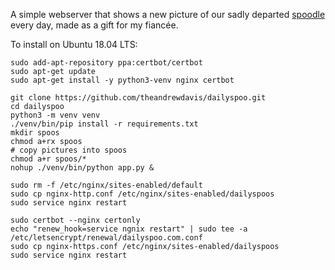 A simple webserver that shows a new picture of our sadly departed [spoodle](https://en.wikipedia.org/wiki/Cockapoo) every day, made as a gift for my fiancée.

To install on Ubuntu 18.04 LTS:
```
sudo add-apt-repository ppa:certbot/certbot
sudo apt-get update
sudo apt-get install -y python3-venv nginx certbot

git clone https://github.com/theandrewdavis/dailyspoo.git
cd dailyspoo
python3 -m venv venv
./venv/bin/pip install -r requirements.txt
mkdir spoos
chmod a+rx spoos
# copy pictures into spoos
chmod a+r spoos/*
nohup ./venv/bin/python app.py &

sudo rm -f /etc/nginx/sites-enabled/default
sudo cp nginx-http.conf /etc/nginx/sites-enabled/dailyspoos
sudo service nginx restart

sudo certbot --nginx certonly
echo "renew_hook=service ngnix restart" | sudo tee -a /etc/letsencrypt/renewal/dailyspoo.com.conf
sudo cp nginx-https.conf /etc/nginx/sites-enabled/dailyspoos
sudo service nginx restart
```
